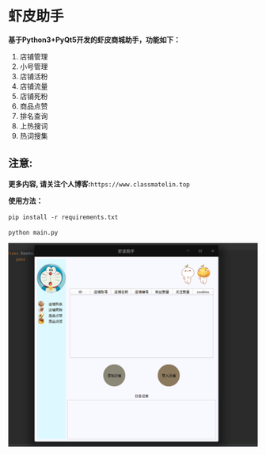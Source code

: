 # 虾皮助手



**基于Python3+PyQt5开发的虾皮商城助手，功能如下：**



1. 店铺管理
2. 小号管理
3. 店铺活粉
4. 店铺流量
5. 店铺死粉
6. 商品点赞
7. 排名查询
8. 上热搜词
9. 热词搜集


## 注意:


**更多内容, 请关注个人博客:**`https://www.classmatelin.top`


**使用方法：**

`pip install -r requirements.txt`

`python main.py`



![软件界面](./docs/soft.png)










